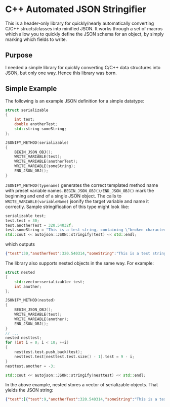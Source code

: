# C++ Automated JSON Stringifier

This is a header-only library for quickly/nearly automatically converting C/C++ structs/classes into minified JSON.  It works through a set of macros which allow you to quickly define the JSON schema for an object, by simply marking which fields to write.

## Purpose

 I needed a simple library for quickly converting C/C++ data structures into JSON, but only one way.  Hence this library was born.

## Simple Example

The following is an example JSON definition for a simple datatype:
```c++
struct serializable
{
	int test;
	double anotherTest;
	std::string someString;
};

JSONIFY_METHOD(serializable)
{
	BEGIN_JSON_OBJ();
	WRITE_VARIABLE(test);
	WRITE_VARIABLE(anotherTest);
	WRITE_VARIABLE(someString);
	END_JSON_OBJ();
}
```

`JSONIFY_METHOD(typename)` generates the correct templated method name with preset variable names.  `BEGIN_JSON_OBJ()/END_JSON_OBJ()` mark the beginning and end of a single JSON object.  The calls to `WRITE_VARIABLE(variableName)` jsonify the target variable and name it correctly.  Sample stringification of this type might look like:

```c++
serializable test;
test.test = 30;
test.anotherTest = 320.54032f;
test.someString = "This is a test string, containing \"broken characters \n like these";
std::cout << autojson::JSON::stringify(test) << std::endl;
```

which outputs

```json
{"test":30,"anotherTest":320.540314,"someString":"This is a test string, containing \u0022broken characters \u000a like these"}
```

The library also supports nested objects in the same way.  For example:

```c++
struct nested
{
	std::vector<serializable> test;
	int another;
};

JSONIFY_METHOD(nested)
{
	BEGIN_JSON_OBJ();
	WRITE_VARIABLE(test);
	WRITE_VARIABLE(another);
	END_JSON_OBJ();
}
// ...
nested nesttest;
for (int i = 0; i < 10; ++i)
{
    nesttest.test.push_back(test);
    nesttest.test[nesttest.test.size() - 1].test = 9 - i;
}
nesttest.another = -3;

std::cout << autojson::JSON::stringify(nesttest) << std::endl;
```
In the above example, nested stores a vector of serializable objects.  That yields the JSON string:
```JSON
{"test":[{"test":9,"anotherTest":320.540314,"someString":"This is a test string, containing \u0022broken characters \u000a like these"},{"test":8,"anotherTest":320.540314,"someString":"This is a test string, containing \u0022broken characters \u000a like these"},{"test":7,"anotherTest":320.540314,"someString":"This is a test string, containing \u0022broken characters \u000a like these"},{"test":6,"anotherTest":320.540314,"someString":"This is a test string, containing \u0022broken characters \u000a like these"},{"test":5,"anotherTest":320.540314,"someString":"This is a test string, containing \u0022broken characters \u000a like these"},{"test":4,"anotherTest":320.540314,"someString":"This is a test string, containing \u0022broken characters \u000a like these"},{"test":3,"anotherTest":320.540314,"someString":"This is a test string, containing \u0022broken characters \u000a like these"},{"test":2,"anotherTest":320.540314,"someString":"This is a test string, containing \u0022broken characters \u000a like these"},{"test":1,"anotherTest":320.540314,"someString":"This is a test string, containing \u0022broken characters \u000a like these"},{"test":0,"anotherTest":320.540314,"someString":"This is a test string, containing \u0022broken characters \u000a like these"}],"another":-3}
```
